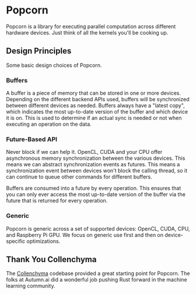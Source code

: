 # Popcorn

Popcorn is a library for executing parallel computation across different
hardware devices. Just think of all the kernels you'll be cooking up.

## Design Principles

Some basic design choices of Popcorn.

### Buffers

A buffer is a piece of memory that can be stored in one or more devices.
Depending on the different backend APIs used, buffers will be
synchronized between different devices as needed. Buffers always have a
"latest copy", which indicates the most up-to-date version of the buffer
and which device it is on. This is used to determine if an actual sync
is needed or not when executing an operation on the data.

### Future-Based API

Never block if we can help it. OpenCL, CUDA and your CPU offer
asynchronous memory synchronization between the various devices. This
means we can abstract synchronization events as futures. This means a
synchronization event between devices won't block the calling thread, so
it can continue to queue other commands for different buffers.

Buffers are consumed into a future by every operation. This ensures that
you can only ever access the most up-to-date version of the buffer via
the future that is returned for every operation.

### Generic

Popcorn is generic across a set of supported devices: OpenCL, CUDA, CPU,
and Raspberry Pi GPU. We focus on generic use first and then on
device-specific optimizations.

## Thank You Collenchyma

The [Collenchyma](https://github.com/autumnai/collenchyma) codebase provided a great starting point for
Popcorn. The folks at Autumn.ai did a wonderful job pushing Rust forward
in the machine learning community.
